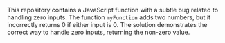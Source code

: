 This repository contains a JavaScript function with a subtle bug related to handling zero inputs. The function `myFunction` adds two numbers, but it incorrectly returns 0 if either input is 0. The solution demonstrates the correct way to handle zero inputs, returning the non-zero value.